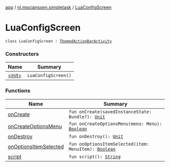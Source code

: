 [app](../../index.md) / [nl.mpcjanssen.simpletask](../index.md) / [LuaConfigScreen](.)

# LuaConfigScreen

`class LuaConfigScreen : `[`ThemedActionBarActivity`](../-themed-action-bar-activity/index.md)

### Constructors

| Name | Summary |
|---|---|
| [&lt;init&gt;](-init-.md) | `LuaConfigScreen()` |

### Functions

| Name | Summary |
|---|---|
| [onCreate](on-create.md) | `fun onCreate(savedInstanceState: Bundle?): `[`Unit`](https://kotlinlang.org/api/latest/jvm/stdlib/kotlin/-unit/index.html) |
| [onCreateOptionsMenu](on-create-options-menu.md) | `fun onCreateOptionsMenu(menu: Menu): `[`Boolean`](https://kotlinlang.org/api/latest/jvm/stdlib/kotlin/-boolean/index.html) |
| [onDestroy](on-destroy.md) | `fun onDestroy(): `[`Unit`](https://kotlinlang.org/api/latest/jvm/stdlib/kotlin/-unit/index.html) |
| [onOptionsItemSelected](on-options-item-selected.md) | `fun onOptionsItemSelected(item: MenuItem): `[`Boolean`](https://kotlinlang.org/api/latest/jvm/stdlib/kotlin/-boolean/index.html) |
| [script](script.md) | `fun script(): `[`String`](https://kotlinlang.org/api/latest/jvm/stdlib/kotlin/-string/index.html) |
